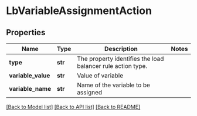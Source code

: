 # LbVariableAssignmentAction

## Properties
Name | Type | Description | Notes
------------ | ------------- | ------------- | -------------
**type** | **str** | The property identifies the load balancer rule action type.  | 
**variable_value** | **str** | Value of variable | 
**variable_name** | **str** | Name of the variable to be assigned | 

[[Back to Model list]](../README.md#documentation-for-models) [[Back to API list]](../README.md#documentation-for-api-endpoints) [[Back to README]](../README.md)

